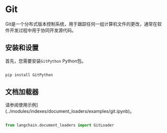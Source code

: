 # Git



Git是一个分布式版本控制系统，用于跟踪任何一组计算机文件的更改，通常在软件开发过程中用于协同开发源代码。



## 安装和设置



首先，您需要安装`GitPython` Python包。



```bash

pip install GitPython

```



## 文档加载器



请参阅使用示例](../modules/indexes/document_loaders/examples/git.ipynb)。



```python

from langchain.document_loaders import GitLoader

```


